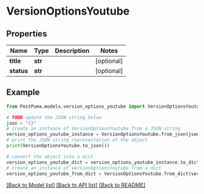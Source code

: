# VersionOptionsYoutube


## Properties

Name | Type | Description | Notes
------------ | ------------- | ------------- | -------------
**title** | **str** |  | [optional] 
**status** | **str** |  | [optional] 

## Example

```python
from PostPuma.models.version_options_youtube import VersionOptionsYoutube

# TODO update the JSON string below
json = "{}"
# create an instance of VersionOptionsYoutube from a JSON string
version_options_youtube_instance = VersionOptionsYoutube.from_json(json)
# print the JSON string representation of the object
print(VersionOptionsYoutube.to_json())

# convert the object into a dict
version_options_youtube_dict = version_options_youtube_instance.to_dict()
# create an instance of VersionOptionsYoutube from a dict
version_options_youtube_from_dict = VersionOptionsYoutube.from_dict(version_options_youtube_dict)
```
[[Back to Model list]](../README.md#documentation-for-models) [[Back to API list]](../README.md#documentation-for-api-endpoints) [[Back to README]](../README.md)


